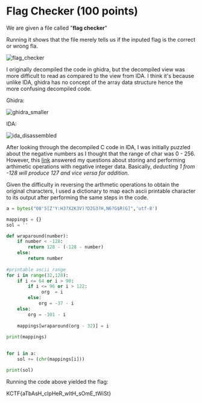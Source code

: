 # Flag Checker (100 points)

We are given a file called "**flag checker**"

Running it shows that the file merely tells us if the inputed flag is the correct or wrong fla.

![flag_checker](https://user-images.githubusercontent.com/71312079/150683408-1aca54fc-6ba8-4a11-9212-328266be504a.png)

I originally decompiled the code in ghidra, but the decompiled view was more difficult to read as compared to the view from IDA. I think it's because unlike IDA, ghidra has no concept of the array data structure hence the more confusing decompiled code.

Ghidra:


![ghidra_smaller](https://user-images.githubusercontent.com/71312079/150683412-3b4788ba-b1c0-40bf-90f1-629f7188e29e.png)

IDA:


![ida_disassembled](https://user-images.githubusercontent.com/71312079/150684030-3ec9721c-6071-4ee5-86cd-4ba72084ef4a.png)


After looking through the decompiled C code in IDA, I was initially puzzled about the negative numbers as I thought that the range of char was 0 - 256. However, this [link](https://www.quora.com/How-do-I-store-a-negative-integer-value-using-char-data-type#:~:text=Yes.,be%20assigned%20to%20char%20variables) answered my questions about storing and performing arthimetic operations with negative integer data. Basically, *deducting 1 from -128 will produce 127 and vice versa for addition*.

Given the difficulty in reversing the arthmetic operations to obtain the original characters, I used a dictionary to map each ascii printable character to its output after performing the same steps in the code.

```python
a = bytes("08'5[Z'Y:H3?X2K3V)?D2G3?H,N6?G$R(G]",'utf-8')

mappings = {}
sol = ''

def wraparound(number):
    if number < -128:
        return 128 - (-128 - number)
    else:
        return number
    
#printable ascii range 
for i in range(32,128):
    if i <= 64 or i > 90:
        if i <= 96 or i > 122:
             org  = i
        else:
            org = -37 - i
    else:
        org = -101 - i
    
    mappings[wraparound(org - 32)] = i
        
print(mappings)

         
for i in a:
    sol += (chr(mappings[i]))

print(sol)
```

Running the code above yielded the flag:

KCTF{aTbAsH_cIpHeR_wItH_sOmE_tWiSt}
